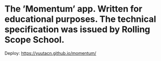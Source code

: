 # The &rsquo;Momentum&rsquo; app. Written for educational purposes. The technical specification was issued by&nbsp;Rolling Scope School.

Deploy: https://yuutacn.github.io/momentum/
